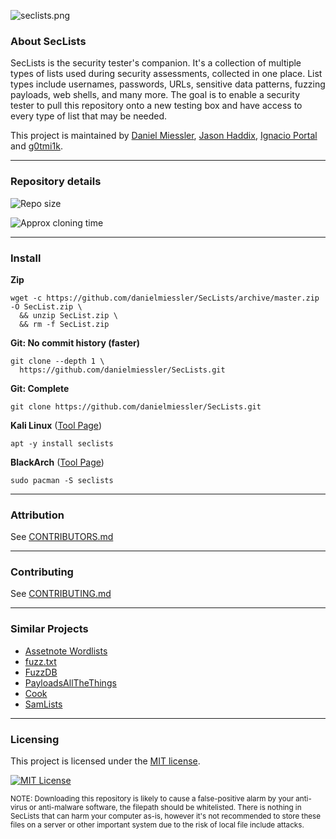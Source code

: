 ![seclists.png](SecLists.png "seclists.png")

### About SecLists

SecLists is the security tester's companion. It's a collection of multiple types of lists used during security assessments, collected in one place. List types include usernames, passwords, URLs, sensitive data patterns, fuzzing payloads, web shells, and many more. The goal is to enable a security tester to pull this repository onto a new testing box and have access to every type of list that may be needed.

This project is maintained by [Daniel Miessler](https://danielmiessler.com/), [Jason Haddix](https://twitter.com/Jhaddix), [Ignacio Portal](https://github.com/ItsIgnacioPortal) and [g0tmi1k](https://blog.g0tmi1k.com/).

- - -


### Repository details

![Repo size](https://img.shields.io/github/repo-size/danielmiessler/SecLists.svg)

<!-- This badge is automatically updated by a GitHub Action. Do not edit manually. -->
![Approx cloning time](https://img.shields.io/badge/clone%20time-~%204m%2056s%20@50Mb/s-blue)


- - -

### Install

**Zip**

```
wget -c https://github.com/danielmiessler/SecLists/archive/master.zip -O SecList.zip \
  && unzip SecList.zip \
  && rm -f SecList.zip
```

**Git: No commit history (faster)**

```
git clone --depth 1 \
  https://github.com/danielmiessler/SecLists.git
```

**Git: Complete**

```
git clone https://github.com/danielmiessler/SecLists.git
```

**Kali Linux** ([Tool Page](https://www.kali.org/tools/seclists/))

```
apt -y install seclists
```

**BlackArch** ([Tool Page](https://blackarch.org/tools.html))

```
sudo pacman -S seclists
```

- - -

### Attribution

See [CONTRIBUTORS.md](CONTRIBUTORS.md)

- - -

### Contributing

See [CONTRIBUTING.md](CONTRIBUTING.md)

- - -

### Similar Projects

- [Assetnote Wordlists](https://wordlists.assetnote.io/)
- [fuzz.txt](https://github.com/Bo0oM/fuzz.txt)
- [FuzzDB](https://github.com/fuzzdb-project/fuzzdb)
- [PayloadsAllTheThings](https://github.com/swisskyrepo/PayloadsAllTheThings)
- [Cook](https://github.com/giteshnxtlvl/cook)
- [SamLists](https://github.com/the-xentropy/samlists)

- - -

### Licensing

This project is licensed under the [MIT license](LICENSE).

[![MIT License](https://img.shields.io/badge/license-MIT_License-blue)](https://opensource.org/licenses/MIT)

<sup>NOTE: Downloading this repository is likely to cause a false-positive alarm by your anti-virus or anti-malware software, the filepath should be whitelisted. There is nothing in SecLists that can harm your computer as-is, however it's not recommended to store these files on a server or other important system due to the risk of local file include attacks.</sup>

